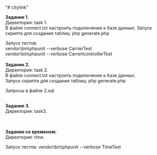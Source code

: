 "# citylink" 

<b>Задание 1.</b>  <br>
Директория: task 1. <br> 
В файле connect.txt настроить подключение к базе данных. 
Запуск скрипта для создания таблиц: php generate.php

Запуск тестов:  <br>
vendor\bin\phpunit  --verbose CarrierTest <br>
vendor\bin\phpunit  --verbose CarrertcontrollerTest
<br><br>
**Задание 2.** <br> 
Директория: task 2. <br> 
В файле connect.txt настроить подключение к базе данных. <br> 
Запуск скрипта для создания таблиц: php generate.php

Запросы в файле 2.sql 

<br>
<b>Задание 3.</b> <br>
Директория: task3. 

<br><br>
<b>Задание со временем:</b> <br> 
Директория: time.

Запуск тестов: 
vendor\bin\phpunit  --verbose TimeTest
 